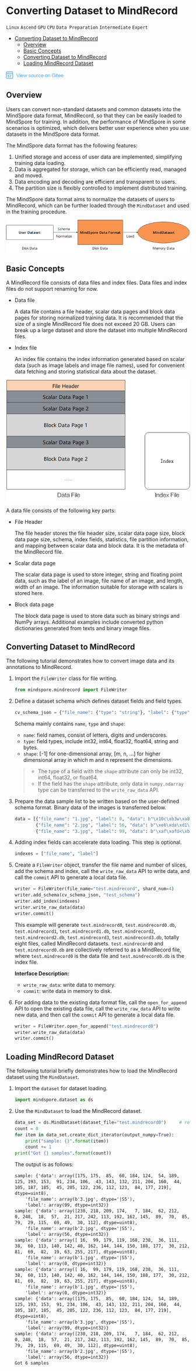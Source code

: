 # Converting Dataset to MindRecord

 `Linux` `Ascend` `GPU` `CPU` `Data Preparation` `Intermediate` `Expert`

<!-- TOC -->

- [Converting Dataset to MindRecord](#converting-dataset-to-mindrecord)
    - [Overview](#overview)
    - [Basic Concepts](#basic-concepts)
    - [Converting Dataset to MindRecord](#converting-dataset-to-mindrecord-1)
    - [Loading MindRecord Dataset](#loading-mindrecord-dataset)

<!-- /TOC -->

<a href="https://gitee.com/mindspore/docs/blob/master/tutorials/training/source_en/advanced_use/convert_dataset.md" target="_blank"><img src="../_static/logo_source.png"></a>

## Overview

Users can convert non-standard datasets and common datasets into the MindSpore data format, MindRecord, so that they can be easily loaded to MindSpore for training. In addition, the performance of MindSpore in some scenarios is optimized, which delivers better user experience when you use datasets in the MindSpore data format.

The MindSpore data format has the following features:

1. Unified storage and access of user data are implemented, simplifying training data loading.
2. Data is aggregated for storage, which can be efficiently read, managed and moved.
3. Data encoding and decoding are efficient and transparent to users.
4. The partition size is flexibly controlled to implement distributed training.

The MindSpore data format aims to normalize the datasets of users to MindRecord, which can be further loaded through the `MindDataset` and used in the training procedure.

![data_conversion_concept](./images/data_conversion_concept.png)

## Basic Concepts

A MindRecord file consists of data files and index files. Data files and index files do not support renaming for now.

- Data file

    A data file contains a file header, scalar data pages and block data pages for storing normalized training data. It is recommended that the size of a single MindRecord file does not exceed 20 GB. Users can break up a large dataset and store the dataset into multiple MindRecord files.

- Index file

    An index file contains the index information generated based on scalar data (such as image labels and image file names), used for convenient data fetching and storing statistical data about the dataset.

![mindrecord](./images/mindrecord.png)

A data file consists of the following key parts:

- File Header

    The file header stores the file header size, scalar data page size, block data page size, schema, index fields, statistics, file partition information, and mapping between scalar data and block data. It is the metadata of the MindRecord file.

- Scalar data page

    The scalar data page is used to store integer, string and floating point data, such as the label of an image, file name of an image, and length, width of an image. The information suitable for storage with scalars is stored here.

- Block data page

    The block data page is used to store data such as binary strings and NumPy arrays. Additional examples include converted python dictionaries generated from texts and binary image files.

## Converting Dataset to MindRecord

The following tutorial demonstrates how to convert image data and its annotations to MindRecord.

1. Import the `FileWriter` class for file writing.

    ```python
    from mindspore.mindrecord import FileWriter
    ```

2. Define a dataset schema which defines dataset fields and field types.

    ```python
    cv_schema_json = {"file_name": {"type": "string"}, "label": {"type": "int32"}, "data": {"type": "bytes"}}
    ```

    Schema mainly contains `name`, `type` and `shape`:
    - `name`: field names, consist of letters, digits and underscores.
    - `type`: field types, include int32, int64, float32, float64, string and bytes.
    - `shape`: [-1] for one-dimensional array, [m, n, ...] for higher dimensional array in which m and n represent the dimensions.  

    > - The type of a field with the `shape` attribute can only be int32, int64, float32, or float64.
    > - If the field has the `shape` attribute, only data in `numpy.ndarray` type can be transferred to the `write_raw_data` API.

3. Prepare the data sample list to be written based on the user-defined schema format. Binary data of the images is transferred below.

    ```python
    data = [{"file_name": "1.jpg", "label": 0, "data": b"\x10c\xb3w\xa8\xee$o&<q\x8c\x8e(\xa2\x90\x90\x96\xbc\xb1\x1e\xd4QER\x13?\xff\xd9"},
            {"file_name": "2.jpg", "label": 56, "data": b"\xe6\xda\xd1\xae\x07\xb8>\xd4\x00\xf8\x129\x15\xd9\xf2q\xc0\xa2\x91YFUO\x1dsE1\x1ep"},
            {"file_name": "3.jpg", "label": 99, "data": b"\xaf\xafU<\xb8|6\xbd}\xc1\x99[\xeaj+\x8f\x84\xd3\xcc\xa0,i\xbb\xb9-\xcdz\xecp{T\xb1\xdb"}]
    ```

4. Adding index fields can accelerate data loading. This step is optional.

    ```python
    indexes = ["file_name", "label"]
    ```

5. Create a `FileWriter` object, transfer the file name and number of slices, add the schema and index, call the `write_raw_data` API to write data, and call the `commit` API to generate a local data file.

    ```python
    writer = FileWriter(file_name="test.mindrecord", shard_num=4)
    writer.add_schema(cv_schema_json, "test_schema")
    writer.add_index(indexes)
    writer.write_raw_data(data)
    writer.commit()
    ```

    This example will generate `test.mindrecord0`, `test.mindrecord0.db`, `test.mindrecord1`, `test.mindrecord1.db`, `test.mindrecord2`, `test.mindrecord2.db`, `test.mindrecord3`, `test.mindrecord3.db`, totally eight files, called MindRecord datasets. `test.mindrecord0` and `test.mindrecord0.db` are collectively referred to as a MindRecord file, where `test.mindrecord0` is the data file and `test.mindrecord0.db` is the index file.

    **Interface Description:**
    - `write_raw_data`: write data to memory.
    - `commit`: write data in memory to disk.

6. For adding data to the existing data format file, call the `open_for_append` API to open the existing data file, call the `write_raw_data` API to write new data, and then call the `commit` API to generate a local data file.

    ```python
    writer = FileWriter.open_for_append("test.mindrecord0")
    writer.write_raw_data(data)
    writer.commit()
    ```

## Loading MindRecord Dataset

The following tutorial briefly demonstrates how to load the MindRecord dataset using the `MindDataset`.

1. Import the `dataset` for dataset loading.

    ```python
    import mindspore.dataset as ds
    ```

2. Use the `MindDataset` to load the MindRecord dataset.

    ```python
    data_set = ds.MindDataset(dataset_file="test.mindrecord0")     # read full dataset
    count = 0
    for item in data_set.create_dict_iterator(output_numpy=True):
        print("sample: {}".format(item))
        count += 1
    print("Got {} samples".format(count))
    ```

    The output is as follows:

    ```text
    sample: {'data': array([175, 175,  85,  60, 184, 124,  54, 189, 125, 193, 153,  91, 234, 106,  43, 143, 132, 211, 204, 160,  44, 105, 187, 185,  45, 205, 122, 236, 112, 123,  84, 177, 219], dtype=uint8),
        'file_name': array(b'3.jpg', dtype='|S5'),
        'label': array(99, dtype=int32)}
    sample: {'data': array([230, 218, 209, 174,   7, 184,  62, 212,   0, 248,  18,  57,  21, 217, 242, 113, 192, 162, 145,  89,  70,  85,  79,  29, 115,  69, 49,  30, 112], dtype=uint8),
        'file_name': array(b'2.jpg', dtype='|S5'),
        'label': array(56, dtype=int32)}
    sample: {'data': array([ 16,  99, 179, 119, 168, 238,  36, 111,  38,  60, 113, 140, 142, 40, 162, 144, 144, 150, 188, 177,  30, 212,  81,  69,  82,  19, 63, 255, 217], dtype=uint8),
        'file_name': array(b'1.jpg', dtype='|S5'),
        'label': array(0, dtype=int32)}
    sample: {'data': array([ 16,  99, 179, 119, 168, 238,  36, 111,  38,  60, 113, 140, 142, 40, 162, 144, 144, 150, 188, 177,  30, 212,  81,  69,  82,  19, 63, 255, 217], dtype=uint8),
        'file_name': array(b'1.jpg', dtype='|S5'),
        'label': array(0, dtype=int32)}
    sample: {'data': array([175, 175,  85,  60, 184, 124,  54, 189, 125, 193, 153,  91, 234, 106,  43, 143, 132, 211, 204, 160,  44, 105, 187, 185,  45, 205, 122, 236, 112, 123,  84, 177, 219], dtype=uint8),
        'file_name': array(b'3.jpg', dtype='|S5'),
        'label': array(99, dtype=int32)}
    sample: {'data': array([230, 218, 209, 174,   7, 184,  62, 212,   0, 248,  18,  57,  21, 217, 242, 113, 192, 162, 145,  89,  70,  85,  79,  29, 115,  69, 49,  30, 112], dtype=uint8),
        'file_name': array(b'2.jpg', dtype='|S5'),
        'label': array(56, dtype=int32)}
    Got 6 samples
    ```
